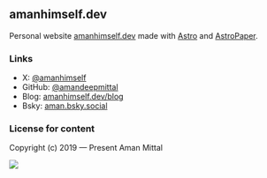 ## amanhimself.dev

Personal website [amanhimself.dev](https://amanhimself.dev/) made with [Astro](https://astro.build/) and [AstroPaper](https://github.com/satnaing/astro-paper).

### Links

- X: [@amanhimself](https://twitter.com/amanhimself)
- GitHub: [@amandeepmittal](https://github.com/amandeepmittal)
- Blog: [amanhimself.dev/blog](https://amanhimself.dev/blog/)
- Bsky: [aman.bsky.social](https://bsky.app/profile/aman.bsky.social)

### License for content

Copyright (c) 2019 &mdash; Present Aman Mittal

[![](https://img.shields.io/static/v1?label=Sponsor&message=%E2%9D%A4&logo=GitHub&color=%23fe8e86)](https://github.com/sponsors/amandeepmittal?frequency=one-time)
